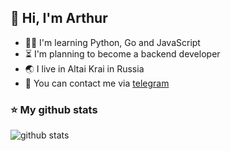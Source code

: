 ## 👋 Hi, I'm Arthur
- 🐱‍👤 I'm learning Python, Go and JavaScript
- ⏳ I'm planning to become a backend developer
- 🌏 I live in Altai Krai in Russia
- 💬 You can contact me via [telegram](https://t.me/submitbutton)

### ⭐ My github stats
![github stats](https://github-profile-summary-cards.vercel.app/api/cards/stats?username=TheArtur128&theme=default)
